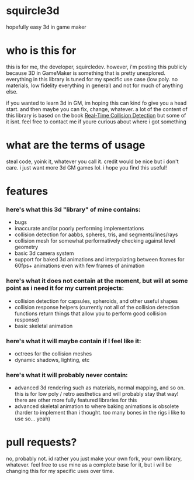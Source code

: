 # squircle3d
 hopefully easy 3d in game maker

# who is this for

this is for me, the developer, squircledev. however, i'm posting this publicly because 3D in GameMaker is something that is pretty unexplored. everything in this library is tuned for my specific use case (low poly. no materials, low fidelity everything in general) and not for much of anything else. 

if you wanted to learn 3d in GM, im hoping this can kind fo give you a head start. and then maybe you can fix, change, whatever. a lot of the content of this library is based on the book [Real-Time Collision Detection](https://www.amazon.com/Real-Time-Collision-Detection-Interactive-Technology/dp/1558607323) but some of it isnt. feel free to contact me if youre curious about where i got something

# what are the terms of usage

steal code, yoink it, whatever you call it. credit would be nice but i don't care. i just want more 3d GM games lol. i hope you find this useful!

# features

### here's what this 3d "library" of mine contains:
- bugs
- inaccurate and/or poorly performing implementations
- collision detection for aabbs, spheres, tris, and segments/lines/rays
- collision mesh for somewhat performatively checking against level geometry
- basic 3d camera system
- support for baked 3d animations and interpolating between frames for 60fps+ animations even with few frames of animation

### here's what it does not contain at the moment, but will at some point as i need it for my current projects:
- collision detection for capsules, spheroids, and other useful shapes
- collision response helpers (currently not all of the collision detection functions return things that allow you to perform good collision response)
- basic skeletal animation

### here's what it will maybe contain if I feel like it:
- octrees for the collision meshes
- dynamic shadows, lighting, etc

### here's what it will probably never contain:
- advanced 3d rendering such as materials, normal mapping, and so on. this is for low poly / retro aesthetics and will probably stay that way! there are other more fully featured libraries for this
- advanced skeletal animation to where baking animations is obsolete (harder to implement than i thought. too many bones in the rigs i like to use so... yeah)

# pull requests?

no, probably not. id rather you just make your own fork, your own library, whatever. feel free to use mine as a complete base for it, but i will be changing this for my specific uses over time.
